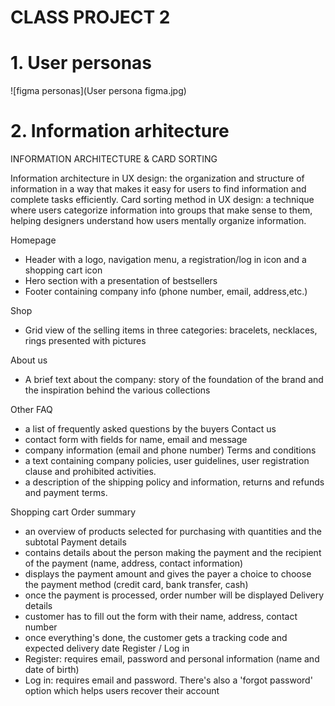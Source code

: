 # CLASS PROJECT 2
# 1. User personas
![figma personas](User persona figma.jpg)

# 2. Information arhitecture
INFORMATION ARCHITECTURE & CARD SORTING

Information architecture in UX design: the organization and structure of information in a way that makes it easy for users to find information and complete tasks efficiently.
Card sorting method in UX design: a technique where users categorize information into groups that make sense to them, helping designers understand how users mentally organize information.

Homepage
-	Header with a logo, navigation menu, a registration/log in icon and a shopping cart icon
-	Hero section with a presentation of bestsellers 
-	Footer containing company info (phone number, email, address,etc.)

Shop
-	Grid view of the selling items in three categories: bracelets, necklaces, rings presented with pictures

About us
-	A brief text about the company: story of the foundation of the brand and the inspiration behind the various collections

Other
FAQ
-	a list of frequently asked questions by the buyers
  Contact us
-	contact form with fields for name, email and message 
-	company information (email and phone number)
Terms and conditions
-	a text containing company policies, user guidelines, user registration clause and prohibited activities. 
-	a description of the shipping policy and information, returns and refunds and payment terms.

Shopping cart
Order summary
-	an overview of products selected for purchasing with quantities and the subtotal
Payment details
-	contains details about the person making the payment and the recipient of the payment (name, address, contact information)
-	displays the payment amount and gives the payer a choice to choose the payment method (credit card, bank transfer, cash)
-	once the payment is processed, order number will be displayed
Delivery details
-	customer has to fill out the form with their name, address, contact number 
-	once everything's done, the customer gets a tracking code and expected delivery date
Register / Log in
-	Register: requires email, password and personal information (name and date of birth)
-	Log in: requires email and password. There's also a 'forgot password' option which helps users recover their account
